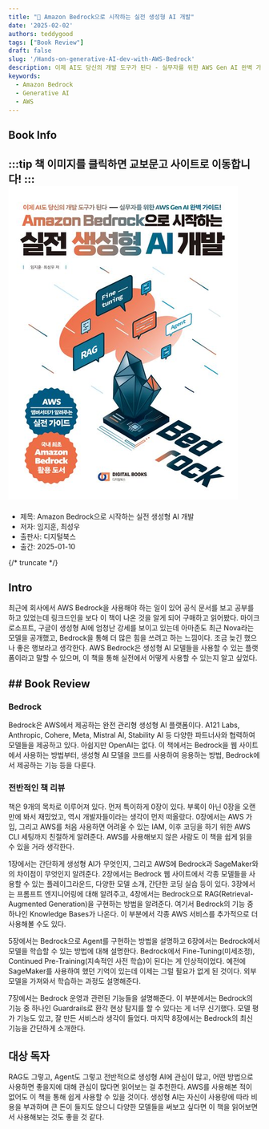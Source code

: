 ```yaml
---
title: "📖 Amazon Bedrock으로 시작하는 실전 생성형 AI 개발"
date: '2025-02-02'
authors: teddygood
tags: ["Book Review"]
draft: false
slug: '/Hands-on-generative-AI-dev-with-AWS-Bedrock'
description: 이제 AI도 당신의 개발 도구가 된다 - 실무자를 위한 AWS Gen AI 완벽 가이드
keywords:
  - Amazon Bedrock
  - Generative AI
  - AWS
---
```


## Book Info

:::tip
책 이미지를 클릭하면 교보문고 사이트로 이동합니다!
:::
[![책](..%2Fassets%2Freview%2FHands-on-generative-AI-dev-with-AWS-Bedrock.png)](https://product.kyobobook.co.kr/detail/S000214962344)
- 
- 제목: Amazon Bedrock으로 시작하는 실전 생성형 AI 개발
- 저자: 임지훈, 최성우
- 출판사: 디지털북스
- 출간: 2025-01-10

{/* truncate */}

## Intro

최근에 회사에서 AWS Bedrock을 사용해야 하는 일이 있어 공식 문서를 보고 공부를 하고 있었는데 링크드인을 보다 이 책이 나온 것을 알게 되어 구매하고 읽어봤다. 마이크로소프트, 구글이 생성형 AI에 엄청난 강세를 보이고 있는데 아마존도 최근 Nova라는 모델을 공개했고, Bedrock을 통해 더 많은 힘을 쓰려고 하는 느낌이다. 조금 늦긴 했으나 좋은 행보라고 생각한다. AWS Bedrock은 생성형 AI 모델들을 사용할 수 있는 플랫폼이라고 말할 수 있으며, 이 책을 통해 실전에서 어떻게 사용할 수 있는지 알고 싶었다. 

## ## Book Review

### Bedrock

Bedrock은 AWS에서 제공하는 완전 관리형 생성형 AI 플랫폼이다. A121 Labs, Anthropic, Cohere, Meta, Mistral AI, Stability AI 등 다양한 파트너사와 협력하여 모델들을 제공하고 있다. 아쉽지만 OpenAI는 없다. 이 책에서는 Bedrock을 웹 사이트에서 사용하는 방법부터, 생성형 AI 모델을 코드를 사용하여 응용하는 방법, Bedrock에서 제공하는 기능 등을 다룬다.

### 전반적인 책 리뷰

책은 9개의 목차로 이루어져 있다. 먼저 특이하게 0장이 있다. 부록이 아닌 0장을 오랜만에 봐서 재밌었고, 역시 개발자들이라는 생각이 먼저 떠올랐다. 0장에서는 AWS 가입, 그리고 AWS를 처음 사용하면 어려울 수 있는 IAM, 이후 코딩을 하기 위한 AWS CLI 세팅까지 친절하게 알려준다. AWS를 사용해보지 않은 사람도 이 책을 쉽게 읽을 수 있을 거라 생각한다.

1장에서는 간단하게 생성형 AI가 무엇인지, 그리고 AWS에 Bedrock과 SageMaker와의 차이점이 무엇인지 알려준다. 2장에서는 Bedrock 웹 사이트에서 각종 모델들을 사용할 수 있는 플레이그라운드, 다양한 모델 소개, 간단한 코딩 실습 등이 있다. 3장에서는 프롬프트 엔지니어링에 대해 알려주고, 4장에서는 Bedrock으로 RAG(Retrieval-Augmented Generation)을 구현하는 방법을 알려준다. 여기서 Bedrock의 기능 중 하나인 Knowledge Bases가 나온다. 이 부분에서 각종 AWS 서비스를 추가적으로 더 사용해볼 수도 있다.

5장에서는 Bedrock으로 Agent를 구현하는 방법을 설명하고 6장에서는 Bedrock에서 모델을 학습할 수 있는 방법에 대해 설명한다. Bedrock에서 Fine-Tuning(미세조정), Continued Pre-Training(지속적인 사전 학습)이 된다는 게 인상적이었다. 예전에 SageMaker를 사용하여 했던 기억이 있는데 이제는 그럴 필요가 없게 된 것이다. 외부 모델을 가져와서 학습하는 과정도 설명해준다.

7장에서는 Bedrock 운영과 관련된 기능들을 설명해준다. 이 부분에서는 Bedrock의 기능 중 하나인 Guardrails로 환각 현상 탐지를 할 수 있다는 게 너무 신기했다. 모델 평가 기능도 있고, 잘 만든 서비스라 생각이 들었다. 마지막 8장에서는 Bedrock의 최신 기능을 간단하게 소개한다.

## 대상 독자

RAG도 그렇고, Agent도 그렇고 전반적으로 생성형 AI에 관심이 많고, 어떤 방법으로 사용하면 좋을지에 대해 관심이 많다면 읽어보는 걸 추천한다. AWS를 사용해본 적이 없어도 이 책을 통해 쉽게 사용할 수 있을 것이다. 생성형 AI는 자신이 사용량에 따라 비용을 부과하며 큰 돈이 들지도 않으니 다양한 모델들을 써보고 싶다면 이 책을 읽어보면서 사용해보는 것도 좋을 것 같다.